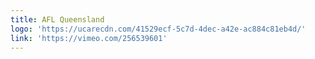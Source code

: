 ```yaml
---
title: AFL Queensland
logo: 'https://ucarecdn.com/41529ecf-5c7d-4dec-a42e-ac884c81eb4d/'
link: 'https://vimeo.com/256539601'
---
```


